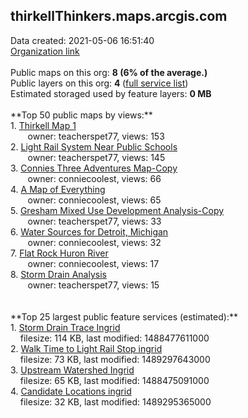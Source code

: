 <h2>thirkellThinkers.maps.arcgis.com</h2> Data created: 2021-05-06 16:51:40 <br /><a target='new' href='https://thirkellThinkers.maps.arcgis.com'>Organization link</a><br /><br />Public maps on this org: <b>8 (6% of the average.)</b><br />Public layers on this org: <b>4 </b>(<a target='new' href='https://services.arcgis.com/Ztg52yqJJpzzTZxz/ArcGIS/rest/services'>full service list</a>)<br />Estimated storaged used by feature layers: <b>0 MB</b><br /><br />**Top 50 public maps by views:**<br />  1. <a target='new' href='https://www.arcgis.com/home/item.html?id=43674759af6a4d42b9d88b2ff0be79b4'>Thirkell Map 1</a> <br />  &nbsp;&nbsp;&nbsp;&nbsp; &nbsp;&nbsp;owner: teacherspet77, views: 153<br />  2. <a target='new' href='https://www.arcgis.com/home/item.html?id=2e5ab54a149f4e6f87fa8f9f6bf39247'>Light Rail System Near Public Schools</a> <br />  &nbsp;&nbsp;&nbsp;&nbsp; &nbsp;&nbsp;owner: teacherspet77, views: 145<br />  3. <a target='new' href='https://www.arcgis.com/home/item.html?id=772eba6cbee74367aee4d1c32d25755c'>Connies Three Adventures Map-Copy</a> <br />  &nbsp;&nbsp;&nbsp;&nbsp; &nbsp;&nbsp;owner: conniecoolest, views: 66<br />  4. <a target='new' href='https://www.arcgis.com/home/item.html?id=38ee1eb1a5d7476eb521e091f035dbe2'>A Map of Everything</a> <br />  &nbsp;&nbsp;&nbsp;&nbsp; &nbsp;&nbsp;owner: conniecoolest, views: 65<br />  5. <a target='new' href='https://www.arcgis.com/home/item.html?id=f2a04d4a86504570a09cd8f5cfc9844a'>Gresham Mixed Use Development Analysis-Copy</a> <br />  &nbsp;&nbsp;&nbsp;&nbsp; &nbsp;&nbsp;owner: teacherspet77, views: 33<br />  6. <a target='new' href='https://www.arcgis.com/home/item.html?id=16763ec2b3a94ffe82fc1cd93d287f3c'>Water Sources for Detroit, Michigan</a> <br />  &nbsp;&nbsp;&nbsp;&nbsp; &nbsp;&nbsp;owner: conniecoolest, views: 32<br />  7. <a target='new' href='https://www.arcgis.com/home/item.html?id=e32b74846e6246eaae2c787aa752933f'>Flat Rock Huron River</a> <br />  &nbsp;&nbsp;&nbsp;&nbsp; &nbsp;&nbsp;owner: conniecoolest, views: 17<br />  8. <a target='new' href='https://www.arcgis.com/home/item.html?id=b359ae83bcdc47a292ae59354c7764a1'>Storm Drain Analysis</a> <br />  &nbsp;&nbsp;&nbsp;&nbsp; &nbsp;&nbsp;owner: teacherspet77, views: 15<br /><br /><br />**Top 25 largest public feature services (estimated):**<br /> 1. <a target='new' href='https://www.arcgis.com/home/item.html?id=0495d46db07b4e6db0dfce5c6e33cae3'>Storm Drain  Trace Ingrid</a><br /> &nbsp;&nbsp;&nbsp;&nbsp;filesize: 114 KB, last modified: 1488477611000<br /> 2. <a target='new' href='https://www.arcgis.com/home/item.html?id=c14078fba9bd46d5bf750205458f1336'>Walk Time to Light Rail Stop ingrid</a><br /> &nbsp;&nbsp;&nbsp;&nbsp;filesize: 73 KB, last modified: 1489297643000<br /> 3. <a target='new' href='https://www.arcgis.com/home/item.html?id=a5e3a599c330458fafa9c7b6f84ab905'>Upstream Watershed Ingrid</a><br /> &nbsp;&nbsp;&nbsp;&nbsp;filesize: 65 KB, last modified: 1488475091000<br /> 4. <a target='new' href='https://www.arcgis.com/home/item.html?id=7a259e5252f54d8a91065703c167c881'>Candidate Locations ingrid</a><br /> &nbsp;&nbsp;&nbsp;&nbsp;filesize: 32 KB, last modified: 1489295365000<br />